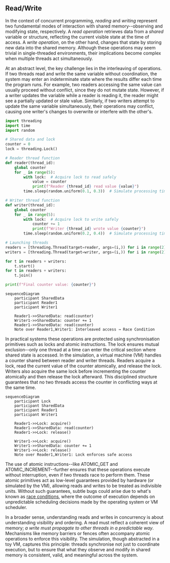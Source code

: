 
## Read/Write

In the context of concurrent programming, *reading* and *writing* represent two fundamental modes of
interaction with shared memory--observing and modifying state, respectively. A *read operation*
retrieves data from a *shared* variable or structure, reflecting the current visible state at the time
of access. A *write operation*, on the other hand, changes that state by storing new data into the shared
memory. Although these operations may seem trivial in single-threaded environments, their implications
become complex when multiple threads act simultaneously.

At an abstract level, the key challenge lies in the interleaving of operations. If two threads read and
write the same variable without coordination, the system may enter an indeterminate state where the results
differ each time the program runs. For example, two readers accessing the same value can usually proceed
without conflict, since they do not mutate state. However, if a writer updates the variable while a reader
is reading it, the reader might see a partially updated or stale value. Similarly, if two writers attempt
to update the same variable simultaneously, their operations may conflict, causing one writer's changes to
overwrite or interfere with the other's.

```python
import threading
import time
import random

# Shared data and lock
counter = 0
lock = threading.Lock()

# Reader thread function
def reader(thread_id):
    global counter
    for _ in range(5):
        with lock:  # Acquire lock to read safely
            value = counter
            print(f"Reader {thread_id} read value {value}")
        time.sleep(random.uniform(0.1, 0.3))  # Simulate processing time

# Writer thread function
def writer(thread_id):
    global counter
    for _ in range(5):
        with lock:  # Acquire lock to write safely
            counter += 1
            print(f"Writer {thread_id} wrote value {counter}")
        time.sleep(random.uniform(0.2, 0.4))  # Simulate processing time

# Launching threads
readers = [threading.Thread(target=reader, args=(i,)) for i in range(2)]
writers = [threading.Thread(target=writer, args=(i,)) for i in range(2)]

for t in readers + writers:
    t.start()
for t in readers + writers:
    t.join()

print(f"Final counter value: {counter}")
```

```mermaid
sequenceDiagram
    participant SharedData
    participant Reader1
    participant Writer1

    Reader1->>SharedData: read(counter)
    Writer1->>SharedData: counter += 1
    Reader1->>SharedData: read(counter)
    Note over Reader1,Writer1: Interleaved access → Race Condition
```

In practical systems these operations are protected using synchronisation primitives such as locks and
atomic instructions. The lock ensures mutual exclusion--only one thread at a time can enter the critical
section where shared state is accessed. In the simulation, a virtual machine (VM) handles a counter shared
between reader and writer threads. Readers acquire a lock, read the current value of the counter atomically,
and release the lock. Writers also acquire the same lock before incrementing the counter atomically and then
release the lock afterward. This disciplined structure guarantees that no two threads access the counter
in conflicting ways at the same time.

```mermaid
sequenceDiagram
    participant Lock
    participant SharedData
    participant Reader1
    participant Writer1

    Reader1->>Lock: acquire()
    Reader1->>SharedData: read(counter)
    Reader1->>Lock: release()

    Writer1->>Lock: acquire()
    Writer1->>SharedData: counter += 1
    Writer1->>Lock: release()
    Note over Reader1,Writer1: Lock enforces safe access
```

The use of atomic instructions--like ATOMIC_GET and ATOMIC_INCREMENT--further ensures that these operations
execute without interruption, even if two threads race to perform them. These atomic primitives act as
low-level guarantees provided by hardware (or simulated by the VM), allowing reads and writes to be treated
as indivisible units. Without such guarantees, subtle bugs could arise due to what's known as
[race conditions](./../race/), where the outcome of execution depends on unpredictable scheduling decisions
made by the operating system or VM scheduler.

In a broader sense, understanding reads and writes in concurrency is about understanding visibility and
ordering. A read must reflect a coherent view of memory; *a write must propagate to other threads in a
predictable way*. Mechanisms like memory barriers or fences often accompany atomic operations to enforce
this visibility. The simulation, though abstracted in a toy VM, captures this principle: threads synchronise
not just to coordinate execution, but to ensure that what they observe and modify in shared memory is
consistent, valid, and meaningful across the system.
